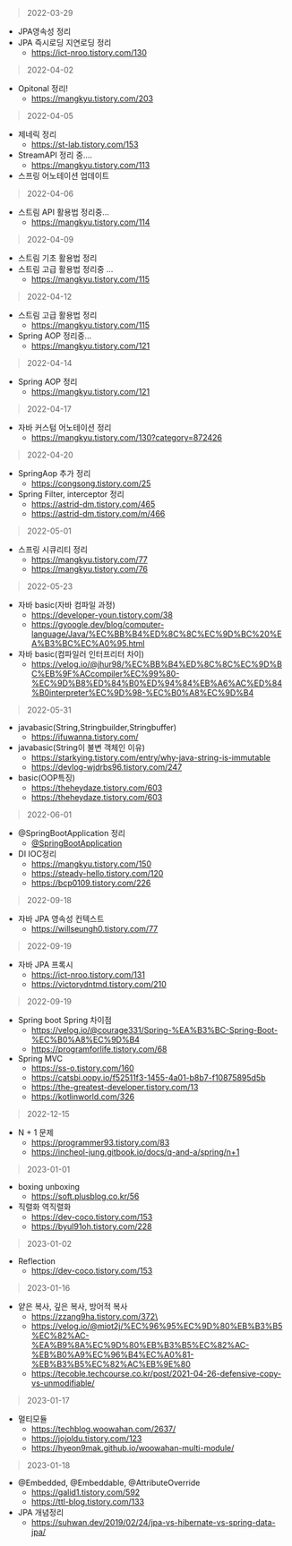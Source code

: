 > 2022-03-29    
- JPA영속성 정리
- JPA 즉시로딩 지연로딩 정리
  - https://ict-nroo.tistory.com/130  
> 2022-04-02
- Opitonal 정리!
  - https://mangkyu.tistory.com/203 
> 2022-04-05
- 제네릭 정리
  - https://st-lab.tistory.com/153 
- StreamAPI 정리 중....
  - https://mangkyu.tistory.com/113 
- 스프링 어노테이션 업데이트
> 2022-04-06
- 스트림 API 활용법 정리중...
  - https://mangkyu.tistory.com/114 
> 2022-04-09
- 스트림 기초 활용법 정리
- 스트림 고급 활용법 정리중 ...
  - https://mangkyu.tistory.com/115 
> 2022-04-12
- 스트림 고급 활용법 정리
  - https://mangkyu.tistory.com/115 
- Spring AOP 정리중...
  - https://mangkyu.tistory.com/121 
> 2022-04-14
- Spring AOP 정리
  - https://mangkyu.tistory.com/121 

> 2022-04-17
- 자바 커스텀 어노테이션 정리
  - https://mangkyu.tistory.com/130?category=872426 

> 2022-04-20
- SpringAop 추가 정리
  - https://congsong.tistory.com/25 
- Spring Filter, interceptor 정리
  - https://astrid-dm.tistory.com/465 
  - https://astrid-dm.tistory.com/m/466 

> 2022-05-01
- 스프링 시큐리티 정리
  - https://mangkyu.tistory.com/77
  - https://mangkyu.tistory.com/76
> 2022-05-23
- 자바 basic(자바 컴파일 과정)
  - https://developer-youn.tistory.com/38
  - https://gyoogle.dev/blog/computer-language/Java/%EC%BB%B4%ED%8C%8C%EC%9D%BC%20%EA%B3%BC%EC%A0%95.html
- 자바 basic(컴파일러 인터프리터 차이)
  - https://velog.io/@jhur98/%EC%BB%B4%ED%8C%8C%EC%9D%BC%EB%9F%ACcompiler%EC%99%80-%EC%9D%B8%ED%84%B0%ED%94%84%EB%A6%AC%ED%84%B0interpreter%EC%9D%98-%EC%B0%A8%EC%9D%B4
> 2022-05-31
- javabasic(String,Stringbuilder,Stringbuffer)
  - https://ifuwanna.tistory.com/
- javabasic(String이 불변 객체인 이유)
  - https://starkying.tistory.com/entry/why-java-string-is-immutable
  - https://devlog-wjdrbs96.tistory.com/247
- basic(OOP특징)
  - https://theheydaze.tistory.com/603
  - https://theheydaze.tistory.com/603
> 2022-06-01
- @SpringBootApplication 정리
  - [@SpringBootApplication](https://bamdule.tistory.com/31)
- DI IOC정리
  - https://mangkyu.tistory.com/150
  - https://steady-hello.tistory.com/120
  - https://bcp0109.tistory.com/226
> 2022-09-18
- 자바 JPA 영속성 컨텍스트
  - https://willseungh0.tistory.com/77
> 2022-09-19
- 자바 JPA 프록시
  - https://ict-nroo.tistory.com/131
  - https://victorydntmd.tistory.com/210
> 2022-09-19
- Spring boot Spring 차이점
  - https://velog.io/@courage331/Spring-%EA%B3%BC-Spring-Boot-%EC%B0%A8%EC%9D%B4
  - https://programforlife.tistory.com/68
- Spring MVC
  - https://ss-o.tistory.com/160
  - https://catsbi.oopy.io/f52511f3-1455-4a01-b8b7-f10875895d5b
  - https://the-greatest-developer.tistory.com/13
  - https://kotlinworld.com/326
> 2022-12-15
- N + 1 문제  
  - https://programmer93.tistory.com/83
  - https://incheol-jung.gitbook.io/docs/q-and-a/spring/n+1
> 2023-01-01
- boxing unboxing
  - https://soft.plusblog.co.kr/56
- 직렬화 역직렬화
  - https://dev-coco.tistory.com/153
  - https://byul91oh.tistory.com/228
> 2023-01-02
- Reflection
  - https://dev-coco.tistory.com/153
> 2023-01-16
- 얕은 복사, 깊은 복사, 방어적 복사
  - https://zzang9ha.tistory.com/372\
  - https://velog.io/@miot2j/%EC%96%95%EC%9D%80%EB%B3%B5%EC%82%AC-%EA%B9%8A%EC%9D%80%EB%B3%B5%EC%82%AC-%EB%B0%A9%EC%96%B4%EC%A0%81-%EB%B3%B5%EC%82%AC%EB%9E%80
  - https://tecoble.techcourse.co.kr/post/2021-04-26-defensive-copy-vs-unmodifiable/
> 2023-01-17
- 멀티모듈
  - https://techblog.woowahan.com/2637/
  - https://jojoldu.tistory.com/123
  - https://hyeon9mak.github.io/woowahan-multi-module/
> 2023-01-18
- @Embedded, @Embeddable, @AttributeOverride
  - https://galid1.tistory.com/592
  - https://ttl-blog.tistory.com/133
- JPA 개념정리
  - https://suhwan.dev/2019/02/24/jpa-vs-hibernate-vs-spring-data-jpa/
